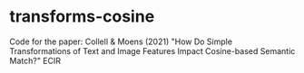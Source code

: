 # transforms-cosine
Code for the paper: Collell &amp; Moens (2021) "How Do Simple Transformations of Text and Image Features Impact Cosine-based Semantic Match?" ECIR
